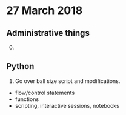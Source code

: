 # 27 March 2018

## Administrative things

0. 

## Python

1. Go over ball size script and modifications.

* flow/control statements
* functions
* scripting, interactive sessions, notebooks
